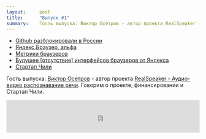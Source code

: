 ```yaml
---
layout:     post
title:      "Выпуск #1"
summary:    Гость выпуска: Виктор Осетров - автор проекта RealSpeaker -   Аудио-видео распознавание речи. Говорим о проекте, финансировании и Стартап Чили.
---
```


- [Github разблокировали в России](http://roem.ru/2014/12/05/github113248/)
- [Яндекс.Браузер, альфа](https://tech.yandex.ru/browser/transparency/)
- [Метрики браузеров](http://gs.statcounter.com/)
- [Будущее [отсутствие] интерфейсов браузеров от Яндекса](http://habrahabr.ru/company/yandex/blog/244343/)
- [Стартап Чили](http://www.startupchile.org/)

Гость выпуска: [Виктор Осетров](http://twitter.com/ViktorOsetrov) - автор проекта [RealSpeaker -   Аудио-видео распознавание речи](http://www.realspeaker.net/). Говорим о проекте, финансировании и Стартап Чили.

<iframe width="100%" height="85" src="http://doctype.podster.fm/1/embed/13?link=1&ap=1" frameborder="0" allowtransparency="true"></iframe>